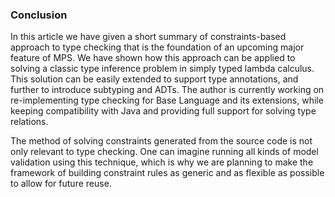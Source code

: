 ### Conclusion

In this article we have given a short summary of constraints-based approach to type checking that is the foundation of an upcoming major feature of MPS. We have shown how this approach can be applied to solving a classic type inference problem in simply typed lambda calculus. This solution can be easily extended to support type annotations, and further to introduce subtyping and ADTs. The author is currently working on re-implementing type checking for Base Language and its extensions, while keeping compatibility with Java and providing full support for solving type relations.

The method of solving constraints generated from the source code is not only relevant to type checking. One can imagine running all kinds of model validation using this technique, which is why we are planning to make the framework of building constraint rules as generic and as flexible as possible to allow for future reuse. 
